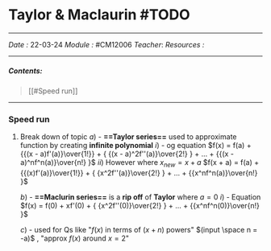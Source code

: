 # Taylor & Maclaurin #TODO 
---
*Date :* 22-03-24
*Module :* #CM12006 
*Teacher*: 
*Resources :*

---
##### Contents: 
 > [[#Speed run]]

--- 
### Speed run 

1. Break down of topic 
	$a)$ - **==Taylor series==** used to approximate function by creating **infinite polynomial**
		$i)$ - og equation  $f(x) = f(a) + {{(x - a)f'(a)}\over{1!}} + { {(x - a)^2f''(a)}\over{2!} } + ... + {{(x - a)^nf^n(a)}\over{n!} }$
		$ii)$ However where $x_{new} = x + a$
			$f(x + a) = f(a) + {{(x)f'(a)}\over{1!}} + { {x^2f''(a)}\over{2!} } + ... + {{x^nf^n(a)}\over{n!} }$

	$b)$ -  **==Maclurin series==** is a **rip off** of **Taylor** where $a = 0$ 
		$i)$ - Equation $f(x) = f(0) + xf'(0) + { {x^2f''(0)}\over{2!} } + ... + {{x^nf^n(0)}\over{n!} }$
	
	$c)$ -  used for Qs like "$f(x)$ in terms of $(x+n)$ powers" $(input \space n = -a)$ , "approx $f(x)$ around $x=2$"
